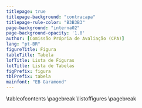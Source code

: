 ```yaml
---
titlepage: true
titlepage-background: "contracapa"
titlepage-rule-color: "B3B3B3"
page-background: "interna02"
page-background-opacity: '1.0'
author: [Comissão Própria de Avaliação (CPA)]
lang: "pt-BR"
figureTitle: Figura
tableTitle: Tabela
lofTitle: Lista de Figuras
lotTitle: Lista de Tabelas
figPrefix: figura
tblPrefix: tabela
mainfont: "EB Garamond"
---
```

\tableofcontents
\pagebreak
\listoffigures 
\pagebreak

